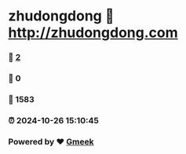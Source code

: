 # zhudongdong :link: http://zhudongdong.com 
### :page_facing_up: [2](http://zhudongdong.com/tag.html) 
### :speech_balloon: 0 
### :hibiscus: 1583 
### :alarm_clock: 2024-10-26 15:10:45 
### Powered by :heart: [Gmeek](https://github.com/Meekdai/Gmeek)
